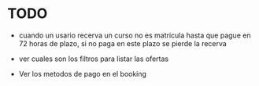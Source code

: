 # TODO

- cuando un usario recerva un curso no es matricula hasta que pague en 72 horas de plazo, si no paga en este plazo se pierde la recerva

- ver cuales son los filtros para listar las ofertas
- Ver los metodos de pago en el booking